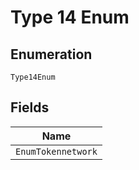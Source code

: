 
# Type 14 Enum

## Enumeration

`Type14Enum`

## Fields

| Name |
|  --- |
| `EnumTokennetwork` |

